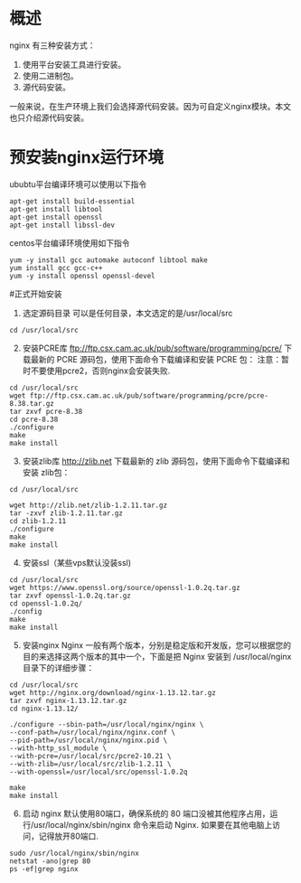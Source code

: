 # 概述
nginx 有三种安装方式：
1. 使用平台安装工具进行安装。
2. 使用二进制包。
3. 源代码安装。

一般来说，在生产环境上我们会选择源代码安装。因为可自定义nginx模块。本文也只介绍源代码安装。

# 预安装nginx运行环境
ububtu平台编译环境可以使用以下指令

```
apt-get install build-essential
apt-get install libtool
apt-get install openssl
apt-get install libssl-dev
```

centos平台编译环境使用如下指令
```
yum -y install gcc automake autoconf libtool make
yum install gcc gcc-c++
yum -y install openssl openssl-devel
```

#正式开始安装
1. 选定源码目录
可以是任何目录，本文选定的是/usr/local/src
```
cd /usr/local/src
```
2. 安装PCRE库
ftp://ftp.csx.cam.ac.uk/pub/software/programming/pcre/ 下载最新的 PCRE 源码包，使用下面命令下载编译和安装 PCRE 包：
注意：暂时不要使用pcre2，否则nginx会安装失败.
```
cd /usr/local/src
wget ftp://ftp.csx.cam.ac.uk/pub/software/programming/pcre/pcre-8.38.tar.gz
tar zxvf pcre-8.38
cd pcre-8.38
./configure
make
make install
```

3. 安装zlib库
http://zlib.net 下载最新的 zlib 源码包，使用下面命令下载编译和安装 zlib包：
```
cd /usr/local/src

wget http://zlib.net/zlib-1.2.11.tar.gz
tar -zxvf zlib-1.2.11.tar.gz
cd zlib-1.2.11
./configure
make
make install
```

4. 安装ssl（某些vps默认没装ssl)

```
cd /usr/local/src
wget https://www.openssl.org/source/openssl-1.0.2q.tar.gz
tar zxvf openssl-1.0.2q.tar.gz
cd openssl-1.0.2q/
./config
make
make install
```
5. 安装nginx
Nginx 一般有两个版本，分别是稳定版和开发版，您可以根据您的目的来选择这两个版本的其中一个，下面是把 Nginx 安装到 /usr/local/nginx 目录下的详细步骤：

```
cd /usr/local/src
wget http://nginx.org/download/nginx-1.13.12.tar.gz
tar zxvf nginx-1.13.12.tar.gz
cd nginx-1.13.12/

./configure --sbin-path=/usr/local/nginx/nginx \
--conf-path=/usr/local/nginx/nginx.conf \
--pid-path=/usr/local/nginx/nginx.pid \
--with-http_ssl_module \
--with-pcre=/usr/local/src/pcre2-10.21 \
--with-zlib=/usr/local/src/zlib-1.2.11 \
--with-openssl=/usr/local/src/openssl-1.0.2q

make
make install
```
6. 启动
nginx 默认使用80端口，确保系统的 80 端口没被其他程序占用，运行/usr/local/nginx/sbin/nginx 命令来启动 Nginx.
如果要在其他电脑上访问，记得放开80端口.
```
sudo /usr/local/nginx/sbin/nginx
netstat -ano|grep 80
ps -ef|grep nginx
```
